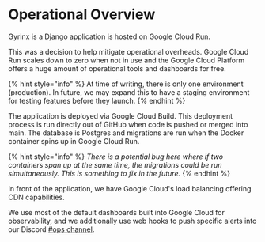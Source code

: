 # Operational Overview

Gyrinx is a Django application is hosted on Google Cloud Run.

This was a decision to help mitigate operational overheads. Google Cloud Run scales down to zero when not in use and the Google Cloud Platform offers a huge amount of operational tools and dashboards for free.

{% hint style="info" %}
At time of writing, there is only one environment (production). In future, we may expand this to have a staging environment for testing features before they launch.
{% endhint %}

The application is deployed via Google Cloud Build. This deployment process is run directly out of GitHub when code is pushed or merged into main. The database is Postgres and migrations are run when the Docker container spins up in Google Cloud Run.

{% hint style="info" %}
_There is a potential bug here where if two containers span up at the same time, the migrations could be run simultaneously. This is something to fix in the future._
{% endhint %}

In front of the application, we have Google Cloud's load balancing offering CDN capabilities.

We use most of the default dashboards built into Google Cloud for observability, and we additionally use web hooks to push specific alerts into our Discord [#ops channel](https://discord.com/channels/1337524316987985963/1337780084102402140).&#x20;
